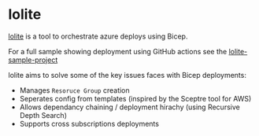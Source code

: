 # lolite

[lolite](https://github.com/NathanKewley/lolite) is a tool to orchestrate azure deploys using Bicep.

For a full sample showing deployment using GitHub actions see the [lolite-sample-project](https://github.com/NathanKewley/lolite-sample-project)

lolite aims to solve some of the key issues faces with Bicep deployments:

* Manages `Resoruce Group` creation
* Seperates config from templates (inspired by the Sceptre tool for AWS)
* Allows dependancy chaining / deployment hirachy (using Recursive Depth Search)
* Supports cross subscriptions deployments
